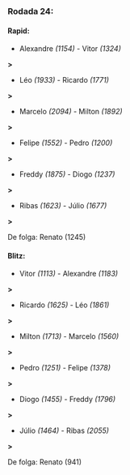 ### Rodada 24:

#### Rapid:

* Alexandre *(1154)*     -     Vitor *(1324)*

 **>** 
* Léo *(1933)*     -     Ricardo *(1771)*

 **>** 
* Marcelo *(2094)*     -     Milton *(1892)*

 **>** 
* Felipe *(1552)*     -     Pedro *(1200)*

 **>** 
* Freddy *(1875)*     -     Diogo *(1237)*

 **>** 
* Ribas *(1623)*     -     Júlio *(1677)*

 **>** 

De folga: Renato (1245)

#### Blitz:

* Vitor *(1113)*     -     Alexandre *(1183)*

 **>** 
* Ricardo *(1625)*     -     Léo *(1861)*

 **>** 
* Milton *(1713)*     -     Marcelo *(1560)*

 **>** 
* Pedro *(1251)*     -     Felipe *(1378)*

 **>** 
* Diogo *(1455)*     -     Freddy *(1796)*

 **>** 
* Júlio *(1464)*     -     Ribas *(2055)*

 **>** 

De folga: Renato (941)

